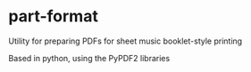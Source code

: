 # part-format

Utility for preparing PDFs for sheet music booklet-style printing

Based in python, using the PyPDF2 libraries
